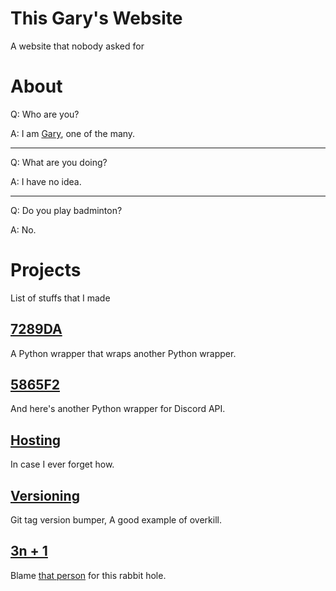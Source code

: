 # This Gary's Website
A website that nobody asked for

# About
Q: Who are you?

A: I am [Gary](https://thisgary.github.io/thisgary), one of the many.

---

Q: What are you doing?

A: I have no idea.

---

Q: Do you play badminton?

A: No.

# Projects
List of stuffs that I made

## [7289DA](7289da)
A Python wrapper that wraps another Python wrapper.

## [5865F2](5865f2)
And here's another Python wrapper for Discord API.

## [Hosting](hosting)
In case I ever forget how.

## [Versioning](versioning)
Git tag version bumper, A good example of overkill.

## [3n + 1](tnpo)
Blame [that person](https://github.com/nexitysecond) for this rabbit hole.
